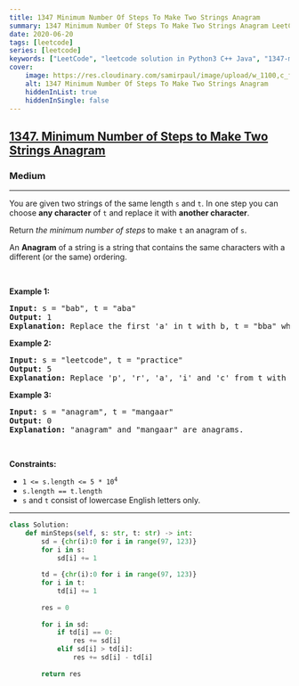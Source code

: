 ```yaml
---
title: 1347 Minimum Number Of Steps To Make Two Strings Anagram
summary: 1347 Minimum Number Of Steps To Make Two Strings Anagram LeetCode Solution Explained
date: 2020-06-20
tags: [leetcode]
series: [leetcode]
keywords: ["LeetCode", "leetcode solution in Python3 C++ Java", "1347-minimum-number-of-steps-to-make-two-strings-anagram LeetCode Solution Explained"]
cover:
    image: https://res.cloudinary.com/samirpaul/image/upload/w_1100,c_fit,co_rgb:FFFFFF,l_text:Arial_75_bold:1347 Minimum Number Of Steps To Make Two Strings Anagram - Solution Explained/problem-solving.webp
    alt: 1347 Minimum Number Of Steps To Make Two Strings Anagram
    hiddenInList: true
    hiddenInSingle: false
---
```



<h2><a href="https://leetcode.com/problems/minimum-number-of-steps-to-make-two-strings-anagram/">1347. Minimum Number of Steps to Make Two Strings Anagram</a></h2><h3>Medium</h3><hr><div><p>You are given two strings of the same length <code>s</code> and <code>t</code>. In one step you can choose <strong>any character</strong> of <code>t</code> and replace it with <strong>another character</strong>.</p>

<p>Return <em>the minimum number of steps</em> to make <code>t</code> an anagram of <code>s</code>.</p>

<p>An <strong>Anagram</strong> of a string is a string that contains the same characters with a different (or the same) ordering.</p>

<p>&nbsp;</p>
<p><strong>Example 1:</strong></p>

<pre><strong>Input:</strong> s = "bab", t = "aba"
<strong>Output:</strong> 1
<strong>Explanation:</strong> Replace the first 'a' in t with b, t = "bba" which is anagram of s.
</pre>

<p><strong>Example 2:</strong></p>

<pre><strong>Input:</strong> s = "leetcode", t = "practice"
<strong>Output:</strong> 5
<strong>Explanation:</strong> Replace 'p', 'r', 'a', 'i' and 'c' from t with proper characters to make t anagram of s.
</pre>

<p><strong>Example 3:</strong></p>

<pre><strong>Input:</strong> s = "anagram", t = "mangaar"
<strong>Output:</strong> 0
<strong>Explanation:</strong> "anagram" and "mangaar" are anagrams. 
</pre>

<p>&nbsp;</p>
<p><strong>Constraints:</strong></p>

<ul>
	<li><code>1 &lt;= s.length &lt;= 5 * 10<sup>4</sup></code></li>
	<li><code>s.length == t.length</code></li>
	<li><code>s</code> and <code>t</code> consist of lowercase English letters only.</li>
</ul>
</div>

---




```python
class Solution:
    def minSteps(self, s: str, t: str) -> int:
        sd = {chr(i):0 for i in range(97, 123)}
        for i in s:
            sd[i] += 1
        
        td = {chr(i):0 for i in range(97, 123)}
        for i in t:
            td[i] += 1
        
        res = 0
        
        for i in sd:
            if td[i] == 0:
                res += sd[i]
            elif sd[i] > td[i]:
                res += sd[i] - td[i]
        
        return res
```
